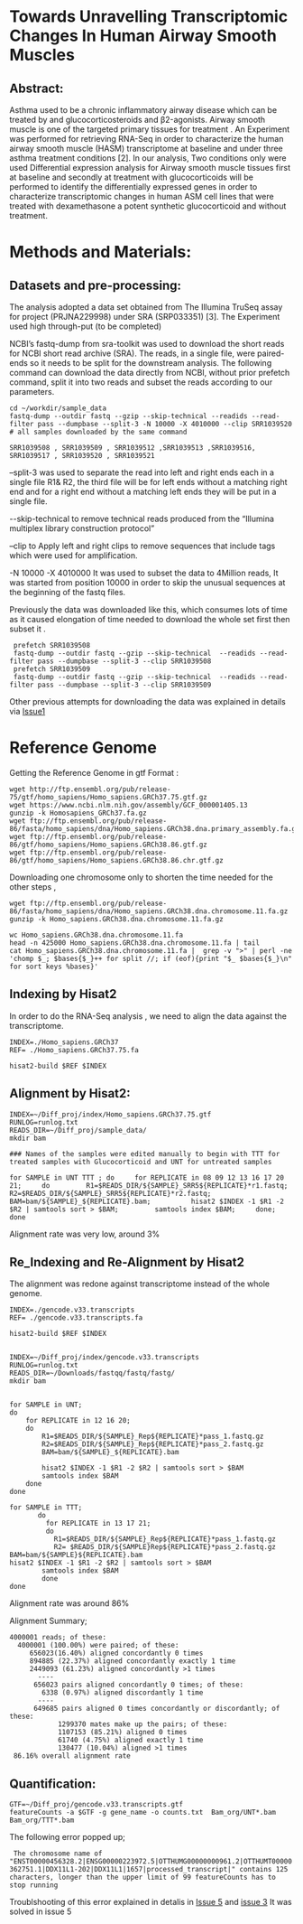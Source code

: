 
# Towards Unravelling Transcriptomic Changes In Human Airway Smooth Muscles 

## Abstract: 

Asthma used to be a chronic inflammatory airway disease which can be treated by and glucocorticosteroids and β2-agonists. Airway smooth muscle is one of the targeted primary tissues for treatment . An Experiment was performed for retrieving RNA-Seq in order to characterize the human airway smooth muscle (HASM) transcriptome at baseline and under three asthma treatment conditions [2]. In our analysis, Two conditions only were used Differential expression analysis for Airway smooth muscle tissues first at baseline and secondly at treatment with glucocorticoids will be performed to identify the differentially expressed genes in order to characterize transcriptomic changes in human ASM cell lines that were treated with dexamethasone a potent synthetic glucocorticoid and without treatment.

# Methods and Materials:

## Datasets and pre-processing: 
The analysis adopted a data set obtained from The Illumina TruSeq assay for project (PRJNA229998) under SRA (SRP033351) [3]. The Experiment used high through-put (to be completed)


NCBI’s fastq-dump from sra-toolkit was used to download the short reads for NCBI short read archive (SRA).
The reads, in a single file, were paired-ends so it needs to be split for the downstream analysis.
The following command can download the data directly from NCBI, without prior prefetch command, split it into two reads and subset the reads according to our parameters. 
```
cd ~/workdir/sample_data
fastq-dump --outdir fastq --gzip --skip-technical --readids --read-filter pass --dumpbase --split-3 -N 10000 -X 4010000 --clip SRR1039520
# all samples downloaded by the same command 

SRR1039508 , SRR1039509 , SRR1039512 ,SRR1039513 ,SRR1039516, SRR1039517 , SRR1039520 , SRR1039521
```
–split-3 was used to separate the read into left and right ends each in a single file R1& R2, the third file will be for left ends without a matching right end and for a right end without a matching left ends  they will be put in a single file.

--skip-technical to remove technical reads produced from the “Illumina multiplex library construction protocol” 

–clip to Apply left and right clips to remove sequences that include tags which were used for amplification.

 -N 10000 -X 4010000 It was used to subset the data to 4Million reads, It was started from position 10000 in order to skip the unusual sequences at the beginning of the fastq files.

Previously the data was downloaded like this, which consumes lots of time as it caused elongation of time needed to download the whole set first then subset it .

```
 prefetch SRR1039508
 fastq-dump --outdir fastq --gzip --skip-technical  --readids --read-filter pass --dumpbase --split-3 --clip SRR1039508
 prefetch SRR1039509
 fastq-dump --outdir fastq --gzip --skip-technical  --readids --read-filter pass --dumpbase --split-3 --clip SRR1039509
```
Other previous attempts for downloading the data was explained in details via [Issue1](https://github.com/hagarelsayed/Ngs_2nd_Abstract/issues/1
)
# Reference Genome

Getting the Reference Genome in gtf Format :



```
wget http://ftp.ensembl.org/pub/release-75/gtf/homo_sapiens/Homo_sapiens.GRCh37.75.gtf.gz
wget https://www.ncbi.nlm.nih.gov/assembly/GCF_000001405.13
gunzip -k Homosapiens_GRCh37.fa.gz 
wget ftp://ftp.ensembl.org/pub/release-86/fasta/homo_sapiens/dna/Homo_sapiens.GRCh38.dna.primary_assembly.fa.gz
wget ftp://ftp.ensembl.org/pub/release-86/gtf/homo_sapiens/Homo_sapiens.GRCh38.86.gtf.gz
wget ftp://ftp.ensembl.org/pub/release-86/gtf/homo_sapiens/Homo_sapiens.GRCh38.86.chr.gtf.gz

```

Downloading one chromosome only to shorten the time needed for the other steps , 

```
wget ftp://ftp.ensembl.org/pub/release-86/fasta/homo_sapiens/dna/Homo_sapiens.GRCh38.dna.chromosome.11.fa.gz
gunzip -k Homo_sapiens.GRCh38.dna.chromosome.11.fa.gz 

wc Homo_sapiens.GRCh38.dna.chromosome.11.fa
head -n 425000 Homo_sapiens.GRCh38.dna.chromosome.11.fa | tail
cat Homo_sapiens.GRCh38.dna.chromosome.11.fa |  grep -v ">" | perl -ne 'chomp $_; $bases{$_}++ for split //; if (eof){print "$_ $bases{$_}\n" for sort keys %bases}'
```


## Indexing by Hisat2
In order to do the RNA-Seq analysis , we need to align the data against the transcriptome. 

```
INDEX=./Homo_sapiens.GRCh37
REF= ./Homo_sapiens.GRCh37.75.fa

hisat2-build $REF $INDEX
```

## Alignment by Hisat2: 
```
INDEX=~/Diff_proj/index/Homo_sapiens.GRCh37.75.gtf
RUNLOG=runlog.txt
READS_DIR=~/Diff_proj/sample_data/
mkdir bam

### Names of the samples were edited manually to begin with TTT for treated samples with Glucocorticoid and UNT for untreated samples 

for SAMPLE in UNT TTT ; do     for REPLICATE in 08 09 12 13 16 17 20 21;     do         R1=$READS_DIR/${SAMPLE}_SRR5${REPLICATE}*r1.fastq;         R2=$READS_DIR/${SAMPLE}_SRR5${REPLICATE}*r2.fastq;         BAM=bam/${SAMPLE}_${REPLICATE}.bam;          hisat2 $INDEX -1 $R1 -2 $R2 | samtools sort > $BAM;         samtools index $BAM;     done; done
```
Alignment rate was very low, around 3%

## Re_Indexing and Re-Alignment by Hisat2 
 The alignment was redone against transcriptome instead of the whole genome.


```
INDEX=./gencode.v33.transcripts
REF= ./gencode.v33.transcripts.fa

hisat2-build $REF $INDEX
```
```

INDEX=~/Diff_proj/index/gencode.v33.transcripts
RUNLOG=runlog.txt
READS_DIR=~/Downloads/fastqq/fastq/fastg/
mkdir bam


for SAMPLE in UNT;
do
    for REPLICATE in 12 16 20;
    do
        R1=$READS_DIR/${SAMPLE}_Rep${REPLICATE}*pass_1.fastq.gz
        R2=$READS_DIR/${SAMPLE}_Rep${REPLICATE}*pass_2.fastq.gz
        BAM=bam/${SAMPLE}_${REPLICATE}.bam

        hisat2 $INDEX -1 $R1 -2 $R2 | samtools sort > $BAM
        samtools index $BAM
    done
done

for SAMPLE in TTT;
       do 
         for REPLICATE in 13 17 21; 
         do 
           R1=$READS_DIR/${SAMPLE}_Rep${REPLICATE}*pass_1.fastq.gz  
           R2= $READS_DIR/${SAMPLE}Rep${REPLICATE}*pass_2.fastq.gz   BAM=bam/${SAMPLE}${REPLICATE}.bam
hisat2 $INDEX -1 $R1 -2 $R2 | samtools sort > $BAM
        samtools index $BAM
        done
done
```
Alignment rate was around  86% 


Alignment Summary;
```
4000001 reads; of these:
  4000001 (100.00%) were paired; of these: 
     656023(16.40%) aligned concordantly 0 times
     894885 (22.37%) aligned concordantly exactly 1 time 
     2449093 (61.23%) aligned concordantly >1 times
       ---- 
      656023 pairs aligned concordantly 0 times; of these: 
        6338 (0.97%) aligned discordantly 1 time
       ---- 
      649685 pairs aligned 0 times concordantly or discordantly; of these: 
            1299370 mates make up the pairs; of these:
            1107153 (85.21%) aligned 0 times 
            61740 (4.75%) aligned exactly 1 time
            130477 (10.04%) aligned >1 times
 86.16% overall alignment rate

```

## Quantification:

```
GTF=~/Diff_proj/gencode.v33.transcripts.gtf 
featureCounts -a $GTF -g gene_name -o counts.txt  Bam_org/UNT*.bam  Bam_org/TTT*.bam
```
The following error popped up; 

` The chromosome name of "ENST00000456328.2|ENSG00000223972.5|OTTHUMG00000000961.2|OTTHUMT00000362751.1|DDX11L1-202|DDX11L1|1657|processed_transcript|" contains 125 characters, longer than the upper limit of 99 featureCounts has to stop running`

Troublshooting of this error explained in detalis in [Issue 5](https://github.com/hagarelsayed/Ngs_2nd_Abstract/issues/5
)
and  [issue 3](https://github.com/hagarelsayed/Ngs_2nd_Abstract/issues/3
)
It was solved in issue 5

